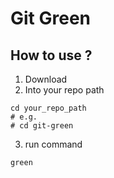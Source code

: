 # Git Green

## How to use ?

1. Download
2. Into your repo path
```shell
cd your_repo_path
# e.g.
# cd git-green
```
3. run command
```shell
green
```
